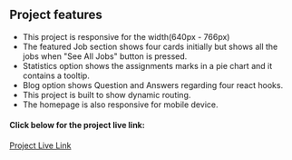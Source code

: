 ## Project features
* This project is responsive for the width(640px - 766px)
* The featured Job section shows four cards initially but shows all the jobs when "See All Jobs" button is pressed.
* Statistics option shows the assignments marks in a pie chart and it contains a tooltip.
* Blog option shows Question and Answers regarding four react hooks.
* This project is built to show dynamic routing.
* The homepage is also responsive for mobile device.

#### Click below for the project live link:
[Project Live Link](https://arif-assignment-9.netlify.app/)